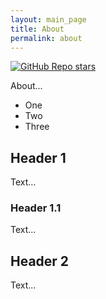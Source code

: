 ```yaml
---
layout: main_page
title: About
permalink: about
---
```


[![GitHub Repo stars](https://img.shields.io/github/stars/rickybassom/mars?style=social)](https://github.com/rickybassom/mars)

About...

* One
* Two
* Three

## Header 1
Text...

### Header 1.1
Text...

## Header 2
Text...
